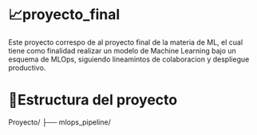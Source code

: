 #  📈proyecto_final
Este proyecto correspo de al proyecto final de la materia de ML, el cual tiene como finalidad realizar un modelo de Machine Learning bajo un esquema de MLOps, siguiendo lineamintos de colaboracion y despliegue productivo.

# 🧾Estructura del proyecto
Proyecto/
├── mlops_pipeline/
